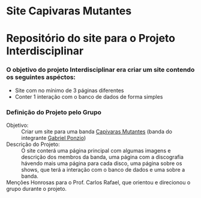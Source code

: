 # Site Capivaras Mutantes
<h1>
  Repositório do site para o Projeto Interdisciplinar
</h1>
<div>
 <h3>
   O objetivo do projeto Interdisciplinar era criar um site contendo os seguintes aspéctos:
 </h3>
 <ul>
    <li>
      Site com no mínimo de 3 páginas diferentes
    </li>
    <li>
      Conter 1 interação com o banco de dados de forma simples
    </li>
  </ul> 
</div>
<div>
  <h3>
    Definição do Projeto pelo Grupo
  </h3>
    <dl>
      <dt>
        Objetivo:
      </dt>
          <dd>
            Criar um site para uma banda <a href="https://open.spotify.com/artist/2mUyyzpt9FNQFvGvfuJI0F?si=HdEG-TL1RE-KazKhCa1UxQ">Capivaras Mutantes</a>
            (banda   do integrante <a href="https://github.com/WoLF-Ponzio">Gabriel Ponzio</a>)
          </dd>
      <dt>
        Descrição do Projeto:
      </dt>
          <dd>
            O site conterá uma página principal com algumas imagens e descrição dos membros da banda, uma página com a discografia 
            hávendo mais uma página para cada disco, uma página sobre os shows, que terá a interação com o banco de dados e uma sobre a banda. 
          </dd>
      <dt>
            Menções Honrosas para o Prof. Carlos Rafael, que orientou e direcionou o grupo durante o projeto.
      </dt>
    </dl>
</div>

